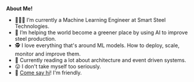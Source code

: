 **About Me!**

- 👨🏽‍💻  I’m currently a Machine Learning Engineer at Smart Steel Technologies.
- 💚 I’m helping the world become a greener place by using AI to improve steel production.
- 🕵️ I love everything that's around ML models. How to deploy, scale, monitor and improve them.
- 🌱 Currently reading a lot about architecture and event driven systems.
- 😛 I don't take myself too seriously. 
- 👋 [Come say hi](contact@christiandamico.dev)! I'm friendly. 
